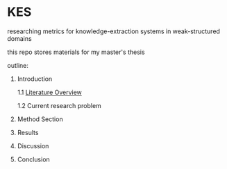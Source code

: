 # KES
researching metrics for knowledge-extraction systems in weak-structured domains

this repo stores materials for my master's thesis

outline:
1. Introduction

    1.1 [Literature Overview](https://docs.google.com/document/d/1Bc3fCfhboy7L6ruEeUZJtI1JApBt3ZAMIePZ6uTixlg/edit?usp=sharing)

    1.2 Current research problem

2. Method Section

3. Results

4. Discussion

5. Conclusion
